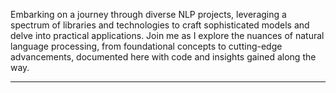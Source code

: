 

Embarking on a journey through diverse NLP projects, leveraging a spectrum of libraries and technologies to craft sophisticated models and delve into practical applications. Join me as I explore the nuances of natural language processing, from foundational concepts to cutting-edge advancements, documented here with code and insights gained along the way.

---
